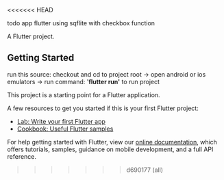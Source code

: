 <<<<<<< HEAD

todo app flutter using sqflite with checkbox function

A Flutter project.

## Getting Started
run this source: checkout and cd to project root
-> open android or ios emulators
-> run command: '**flutter run'** to run project


This project is a starting point for a Flutter application.

A few resources to get you started if this is your first Flutter project:

- [Lab: Write your first Flutter app](https://flutter.dev/docs/get-started/codelab)
- [Cookbook: Useful Flutter samples](https://flutter.dev/docs/cookbook)

For help getting started with Flutter, view our
[online documentation](https://flutter.dev/docs), which offers tutorials,
samples, guidance on mobile development, and a full API reference.
>>>>>>> d690177 (all)
